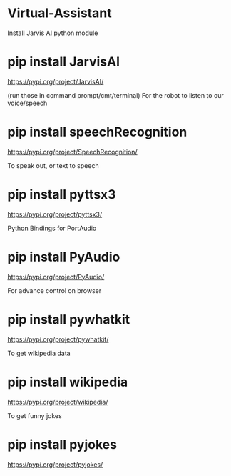# Virtual-Assistant

Install Jarvis AI python module 
# pip install JarvisAI
https://pypi.org/project/JarvisAI/

(run those in command prompt/cmt/terminal) For the robot to listen to our voice/speech
# pip install speechRecognition
https://pypi.org/project/SpeechRecognition/

To speak out, or text to speech 
# pip install pyttsx3
https://pypi.org/project/pyttsx3/

Python Bindings for PortAudio
# pip install PyAudio
https://pypi.org/project/PyAudio/

For advance control on browser 
# pip install pywhatkit
https://pypi.org/project/pywhatkit/

To get wikipedia data 
# pip install wikipedia
https://pypi.org/project/wikipedia/

To get funny jokes 
# pip install pyjokes
https://pypi.org/project/pyjokes/
